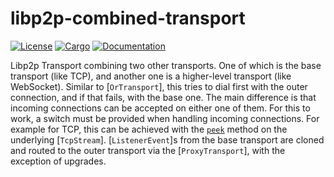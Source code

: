 # libp2p-combined-transport

[![License](https://img.shields.io/badge/license-MIT%2FApache--2.0-blue.svg)](https://github.com/wngr/libp2p-combined-transport)
[![Cargo](https://img.shields.io/crates/v/libp2p-combined-transport.svg)](https://crates.io/crates/libp2p-combined-transport)
[![Documentation](https://docs.rs/libp2p-combined-transport/badge.svg)](https://docs.rs/libp2p-combined-transport)

Libp2p Transport combining two other transports. One of which is the
base transport (like TCP), and another one is a higher-level transport
(like WebSocket). Similar to [`OrTransport`], this tries to dial first
with the outer connection, and if that fails, with the base one. The
main difference is that incoming connections can be accepted on either
one of them. For this to work, a switch must be provided when handling
incoming connections. For example for TCP, this can be achieved with
the [`peek`] method on the underlying [`TcpStream`].
[`ListenerEvent`]s from the base transport are cloned and routed to
the outer transport via the [`ProxyTransport`], with the exception of
upgrades.

[`peek`]: https://doc.rust-lang.org/std/net/struct.TcpStream.html#method.peek
